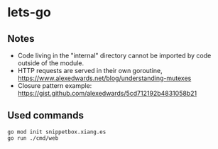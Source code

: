# lets-go

## Notes

- Code living in the "internal" directory cannot be imported by code outside of the module.
- HTTP requests are served in their own goroutine, https://www.alexedwards.net/blog/understanding-mutexes
- Closure pattern example: https://gist.github.com/alexedwards/5cd712192b4831058b21

## Used commands

```
go mod init snippetbox.xiang.es
go run ./cmd/web
```
